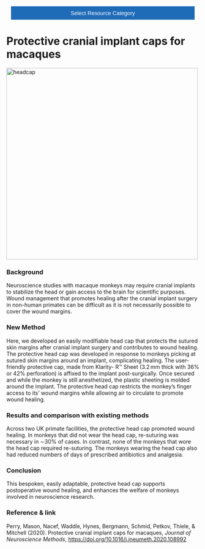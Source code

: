 <!-- This piece of code configures a dropdown button for resource categories. It should be present on every page where you want the button -->
<head><meta name="viewport" content="width=device-width, initial-scale=1"><style>
.dropbtn {background-color: #1e6bb8; color: white; padding: 16px; font-size: 1rem; border: none; cursor: pointer; width: 30rem}
.dropbtn:hover, .dropbtn:focus {background-color: #2980B9;}
.dropdown {position: relative; display: inline-block;}
.dropdown-content {display: none; position: absolute; background-color: #f1f1f1; min-width: 100%; overflow: auto; box-shadow: 0px 8px 16px 0px rgba(0,0,0,0.2); z-index: 1; text-align: center; font-size: 1rem;}
.dropdown-content a { color: black; padding: 12px 16px; text-decoration: none; display: block;}
.dropdown a:hover {background-color: #ddd;}
.show {display: block;}
.dropbtn + .dropbtn { margin-left: auto; }
@media screen and (min-width: 64em) { .dropbtn { max-width: 64rem; width: 40rem; padding: 0.75rem 1rem; } }
@media screen and (min-width: 42em) and (max-width: 64em) { .dropbtn { width: 30rem; padding: 0.6rem 0.9rem; font-size: 0.9rem; } }
@media screen and (max-width: 42em) { .dropbtn { display: block; width: 20rem; padding: 0.75rem; font-size: 0.9rem; }
.dropbtn + .dropbtn { margin-top: 1rem; margin-left: 0; } }
</style></head>
<!------------------------------------------------------------------------>

<!-- This is the actual button -->
<center><div class="dropdown">
  <button onclick="myFunction()" class="dropbtn">Select Resource Category</button>
  <div id="myDropdown" class="dropdown-content">
    <a href="templates_and_atlases">Template/Atlas</a>
    <a href="pipelines_general">General analysis</a>
    <a href="pipelines_structural">Structural analysis</a>
    <a href="pipelines_fmri">Functional analysis</a>
    <a href="pipelines_diffusion">Diffusion analysis</a>
    <a href="data_sharing">Data sharing</a>
    <a href="software_packages">Software packages</a>
    <a href="hardware">Hardware & protocols</a>
  </div>
</div></center>

<!-- This script handles the button dynamics -->
<script>
function myFunction() {document.getElementById("myDropdown").classList.toggle("show");}
window.onclick = function(event) {
  if (!event.target.matches('.dropbtn')) { var dropdowns = document.getElementsByClassName("dropdown-content"); var i;
    for (i = 0; i < dropdowns.length; i++) {var openDropdown = dropdowns[i]; if (openDropdown.classList.contains('show')) {openDropdown.classList.remove('show'); } } }
} 
</script>



<!-- Start normal content here -->
# Protective cranial implant caps for macaques     

<img src="https://ars.els-cdn.com/content/image/1-s2.0-S0165027020304155-gr1_lrg.jpg" alt="headcap" width="500"/>

### Background     
Neuroscience studies with macaque monkeys may require cranial implants to stabilize the head or gain access to the brain for scientific purposes. Wound management that promotes healing after the cranial implant surgery in non-human primates can be difficult as it is not necessarily possible to cover the wound margins.

### New Method    
Here, we developed an easily modifiable head cap that protects the sutured skin margins after cranial implant surgery and contributes to wound healing. The protective head cap was developed in response to monkeys picking at sutured skin margins around an implant, complicating healing. The user-friendly protective cap, made from Klarity- R™ Sheet (3.2 mm thick with 36% or 42% perforation) is affixed to the implant post-surgically. Once secured and while the monkey is still anesthetized, the plastic sheeting is molded around the implant. The protective head cap restricts the monkey’s finger access to its’ wound margins while allowing air to circulate to promote wound healing.

### Results and comparison with existing methods    
Across two UK primate facilities, the protective head cap promoted wound healing. In monkeys that did not wear the head cap, re-suturing was necessary in ∼30% of cases. In contrast, none of the monkeys that wore the head cap required re-suturing. The monkeys wearing the head cap also had reduced numbers of days of prescribed antibiotics and analgesia.

### Conclusion    
This bespoken, easily adaptable, protective head cap supports postoperative wound healing, and enhances the welfare of monkeys involved in neuroscience research.         

### Reference & link     
Perry, Mason, Nacef, Waddle, Hynes, Bergmann, Schmid, Petkov, Thiele, & Mitchell (2020). Protective cranial implant caps for macaques, *Journal of Neuroscience Methods*, <a href="https://doi.org/10.1016/j.jneumeth.2020.108992" target="_blank">https://doi.org/10.1016/j.jneumeth.2020.108992</a>
